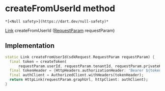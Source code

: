 


# createFromUserId method




    *[<Null safety>](https://dart.dev/null-safety)*




[Link](https://pub.dev/documentation/gql_link/0.4.2/link/Link-class.html) createFromUserId
([RequestParam](../../yonomi-sdk/RequestParam-class.md) requestParam)








## Implementation

```dart
static Link createFromUserId(sdkRequest.RequestParam requestParam) {
  final token = createToken(
      requestParam.userId, requestParam.tenantId, requestParam.privateKey);
  final tokenHeader = {HttpHeaders.authorizationHeader: 'Bearer ${token}'};
  final authClient = AuthorizedClient.withHeaders(tokenHeader);
  return HttpLink(requestParam.graphUrl, httpClient: authClient);
}
```







